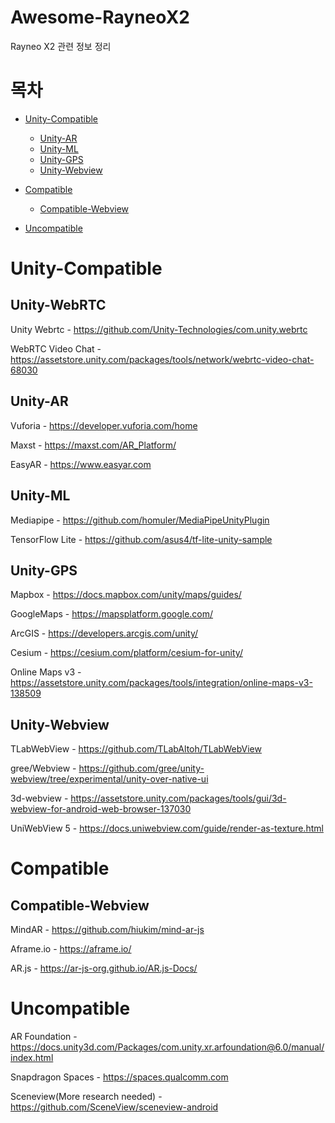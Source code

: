 # Awesome-RayneoX2
Rayneo X2 관련 정보 정리

# 목차
 
- [Unity-Compatible](#Unity)
    - [Unity-AR](#Unity-AR)
    - [Unity-ML](#Unity-ML)
    - [Unity-GPS](#Unity-GPS)
    - [Unity-Webview](#Unity-Webview)

- [Compatible](#Compatible)
    - [Compatible-Webview](#Compatible-Webview)
    
- [Uncompatible](#Uncompatible)

# Unity-Compatible

## Unity-WebRTC

Unity Webrtc - https://github.com/Unity-Technologies/com.unity.webrtc

WebRTC Video Chat - https://assetstore.unity.com/packages/tools/network/webrtc-video-chat-68030

## Unity-AR

Vuforia - https://developer.vuforia.com/home

Maxst - https://maxst.com/AR_Platform/

EasyAR - https://www.easyar.com

## Unity-ML

Mediapipe - https://github.com/homuler/MediaPipeUnityPlugin

TensorFlow Lite - https://github.com/asus4/tf-lite-unity-sample

## Unity-GPS

Mapbox - https://docs.mapbox.com/unity/maps/guides/

GoogleMaps - https://mapsplatform.google.com/

ArcGIS - https://developers.arcgis.com/unity/

Cesium - https://cesium.com/platform/cesium-for-unity/

Online Maps v3 - https://assetstore.unity.com/packages/tools/integration/online-maps-v3-138509

## Unity-Webview

TLabWebView - https://github.com/TLabAltoh/TLabWebView

gree/Webview - https://github.com/gree/unity-webview/tree/experimental/unity-over-native-ui

3d-webview - https://assetstore.unity.com/packages/tools/gui/3d-webview-for-android-web-browser-137030

UniWebView 5 - https://docs.uniwebview.com/guide/render-as-texture.html

# Compatible

## Compatible-Webview

MindAR - https://github.com/hiukim/mind-ar-js

Aframe.io - https://aframe.io/

AR.js - https://ar-js-org.github.io/AR.js-Docs/

# Uncompatible

AR Foundation - https://docs.unity3d.com/Packages/com.unity.xr.arfoundation@6.0/manual/index.html

Snapdragon Spaces - https://spaces.qualcomm.com

Sceneview(More research needed) - https://github.com/SceneView/sceneview-android
